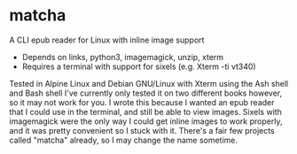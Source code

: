 # matcha
A CLI epub reader for Linux with inline image support

- Depends on links, python3, imagemagick, unzip, xterm
- Requires a terminal with support for sixels (e.g. Xterm -ti vt340)

Tested in Alpine Linux and Debian GNU/Linux with Xterm using the Ash shell and Bash shell
I've currently only tested it on two different books however, so it may not work for you. 
I wrote this because I wanted an epub reader that I could use in the terminal, and still be able to view images. Sixels with imagemagick were the only way I could get inline images to work properly, and it was pretty convenient so I stuck with it. 
There's a fair few projects called "matcha" already, so I may change the name sometime.
